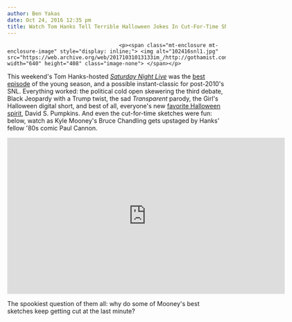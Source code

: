 ```yaml
---
author: Ben Yakas
date: Oct 24, 2016 12:35 pm
title: Watch Tom Hanks Tell Terrible Halloween Jokes In Cut-For-Time SNL Sketch
---
```


	
										<p><span class="mt-enclosure mt-enclosure-image" style="display: inline;"> <img alt="102416snl1.jpg" src="https://web.archive.org/web/20171031013133im_/http://gothamist.com/attachments/byakas/102416snl1.jpg" width="640" height="408" class="image-none"> </span></p>

<p>This weekend&apos;s Tom Hanks-hosted <a href="https://web.archive.org/web/20171031013133/http://gothamist.com/tags/snl"><em>Saturday Night Live</em></a> was the <a href="https://web.archive.org/web/20171031013133/http://gothamist.com/2016/10/23/americas_dad_tom_hanks_hosts_snl_fo.php#photo-1">best episode</a> of the young season, and a possible instant-classic for post-2010&apos;s SNL. Everything worked: the political cold open skewering the third debate, Black Jeopardy with a Trump twist, the sad <em>Transparent</em> parody, the Girl&apos;s Halloween digital short, and best of all, everyone&apos;s new <a href="https://web.archive.org/web/20171031013133/https://twitter.com/colinjones/status/790343822651822085">favorite Halloween spirit</a>, David S. Pumpkins. And even the cut-for-time sketches were fun: below, watch as Kyle Mooney&apos;s Bruce Chandling gets upstaged by Hanks&apos; fellow &apos;80s comic Paul Cannon. </p>

<p><iframe width="640" height="360" src="https://web.archive.org/web/20171031013133if_/https://www.youtube.com/embed/MRRHjT8IxmY" frameborder="0" allowfullscreen></iframe></p>

<p>The spookiest question of them all: why do some of Mooney&apos;s best sketches keep getting cut at the last minute? </p>					
										
									
				